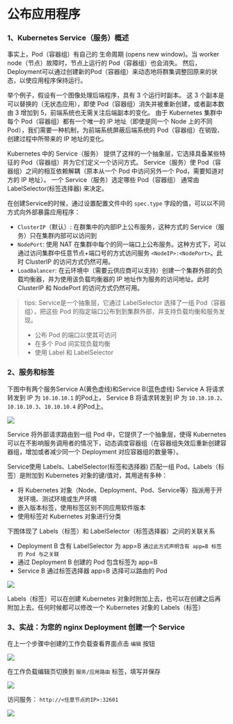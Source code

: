 # 公布应用程序

### 1、Kubernetes Service（服务）概述

事实上，Pod（容器组）有自己的 生命周期 (opens new window)。当 worker node（节点）故障时，节点上运行的 Pod（容器组）也会消失。
然后，Deployment可以通过创建新的Pod（容器组）来动态地将群集调整回原来的状态，以使应用程序保持运行。

举个例子，假设有一个图像处理后端程序，具有 3 个运行时副本。
这 3 个副本是可以替换的（无状态应用），即使 Pod（容器组）消失并被重新创建，或者副本数由 3 增加到 5，前端系统也无需关注后端副本的变化。
由于 Kubernetes 集群中每个 Pod（容器组）都有一个唯一的 IP 地址（即使是同一个 Node 上的不同 Pod），我们需要一种机制，为前端系统屏蔽后端系统的 Pod（容器组）在销毁、创建过程中所带来的 IP 地址的变化。

Kubernetes 中的 Service（服务） 提供了这样的一个抽象层，它选择具备某些特征的 Pod（容器组）并为它们定义一个访问方式。
Service（服务）使 Pod（容器组）之间的相互依赖解耦（原本从一个 Pod 中访问另外一个 Pod，需要知道对方的 IP 地址）。
一个 Service（服务）选定哪些 Pod（容器组） 通常由 LabelSelector(标签选择器) 来决定。

在创建Service的时候，通过设置配置文件中的 `spec.type` 字段的值，可以以不同方式向外部暴露应用程序：

- `ClusterIP`（默认）: 在群集中的内部IP上公布服务，这种方式的 Service（服务）只在集群内部可以访问到
- `NodePort`: 使用 NAT 在集群中每个的同一端口上公布服务。这种方式下，可以通过访问集群中任意节点+端口号的方式访问服务 `<NodeIP>:<NodePort>`。此时 ClusterIP 的访问方式仍然可用。
- `LoadBalancer`: 在云环境中（需要云供应商可以支持）创建一个集群外部的负载均衡器，并为使用该负载均衡器的 IP 地址作为服务的访问地址。此时 ClusterIP 和 NodePort 的访问方式仍然可用。

> tips: Service是一个抽象层，它通过 LabelSelector 选择了一组 Pod（容器组），把这些 Pod 的指定端口公布到到集群外部，并支持负载均衡和服务发现。
> - 公布 Pod 的端口以使其可访问
> - 在多个 Pod 间实现负载均衡
> - 使用 Label 和 LabelSelector

### 2、服务和标签

下图中有两个服务Service A(黄色虚线)和Service B(蓝色虚线) Service A 将请求转发到 IP 为 `10.10.10.1` 的Pod上， Service B 将请求转发到 IP 为
`10.10.10.2`、`10.10.10.3`、`10.10.10.4` 的Pod上。

![](images/kuboard-service-01.png)

Service 将外部请求路由到一组 Pod 中，它提供了一个抽象层，使得 Kubernetes 可以在不影响服务调用者的情况下，动态调度容器组（在容器组失效后重新创建容器组，增加或者减少同一个 Deployment 对应容器组的数量等）。

Service使用 Labels、LabelSelector(标签和选择器) 匹配一组 Pod。Labels（标签）是附加到 Kubernetes 对象的键/值对，其用途有多种：

- 将 Kubernetes 对象（Node、Deployment、Pod、Service等）指派用于开发环境、测试环境或生产环境
- 嵌入版本标签，使用标签区别不同应用软件版本
- 使用标签对 Kubernetes 对象进行分类

下图体现了 Labels（标签）和 LabelSelector（标签选择器）之间的关联关系

- Deployment B 含有 LabelSelector 为 app=B `通过此方式声明含有 app=B 标签的 Pod 与之关联`
- 通过 Deployment B 创建的 Pod 包含标签为 app=B
- Service B 通过标签选择器 app=B 选择可以路由的 Pod

![](images/kuboard-service-02.png)

Labels（标签）可以在创建 Kubernetes 对象时附加上去，也可以在创建之后再附加上去。任何时候都可以修改一个 Kubernetes 对象的 Labels（标签）

### 3、实战：为您的 nginx Deployment 创建一个 Service

在上一个步骤中创建的工作负载查看界面点击 `编辑` 按钮

![](images/kuboard-service-03.png)

在工作负载编辑页切换到 `服务/应用路由` 标签，填写并保存

![](images/kuboard-service-04.png)

访问服务： `http://<任意节点的IP>:32601`

![](images/kuboard-service-05.png)
